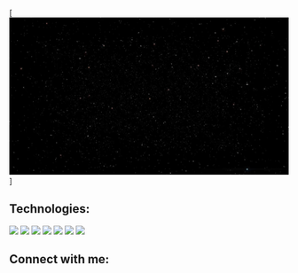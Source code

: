 [![Header](https://github.com/makcsholonik/makcsholonik/blob/main/assets/header.gif)]

[comment]: <> (# I'm a frontend developer from Belarus, Brest)

## Technologies:

![](https://img.shields.io/badge/HTML5-E34F26?style=for-the-badge&logo=html5&logoColor=white)
![](https://img.shields.io/badge/CSS3-1572B6?style=for-the-badge&logo=css3&logoColor=white)
![](https://img.shields.io/badge/Sass-CC6699?style=for-the-badge&logo=sass&logoColor=white)
![](https://img.shields.io/badge/JavaScript-F7DF1E?style=for-the-badge&logo=javascript&logoColor=black)
![](https://img.shields.io/badge/Typescript-3178c6?style=for-the-badge&logo=typescript&logoColor=white)
![](https://img.shields.io/badge/React-20232A?style=for-the-badge&logo=react&logoColor=61DAFB)
![](https://img.shields.io/badge/Redux-764abc?style=for-the-badge&logo=redux&logoColor=white)

## Connect with me:

[comment]: <> (<img alt="" src="https://img.shields.io/badge/instagram-E4405F.svg?&style=for-the-badge&logo=instagram&logoColor=fff" />)

[comment]: <> (<img alt="" src="https://img.shields.io/badge/linkedin-0077B5.svg?&style=for-the-badge&logo=linkedin&logoColor=fff" />)

[comment]: <> (<img alt="" src="https://img.shields.io/badge/twitter-1DA1F2.svg?&style=for-the-badge&logo=twitter&logoColor=fff" />)